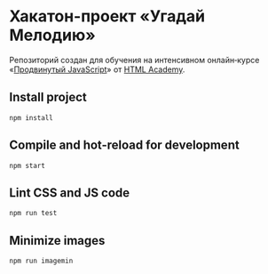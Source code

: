 # Хакатон-проект «Угадай Мелодию»

Репозиторий создан для обучения на интенсивном онлайн‑курсе «[Продвинутый JavaScript](https://htmlacademy.ru/intensive/ecmascript)» от [HTML Academy](https://htmlacademy.ru).

## Install project

    npm install

## Compile and hot-reload for development

    npm start

## Lint CSS and JS code

    npm run test

## Minimize images

    npm run imagemin
